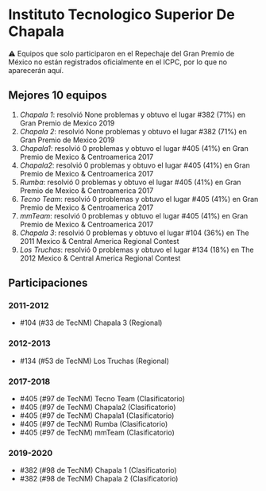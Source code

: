 # Instituto Tecnologico Superior De Chapala

:warning: Equipos que solo participaron en el Repechaje del Gran Premio de México no están registrados oficialmente en el ICPC, por lo que no aparecerán aquí.

## Mejores 10 equipos

1. _Chapala 1_: resolvió None problemas y obtuvo el lugar #382 (71%) en Gran Premio de Mexico 2019
1. _Chapala 2_: resolvió None problemas y obtuvo el lugar #382 (71%) en Gran Premio de Mexico 2019
1. _Chapala1_: resolvió 0 problemas y obtuvo el lugar #405 (41%) en Gran Premio de Mexico & Centroamerica 2017
1. _Chapala2_: resolvió 0 problemas y obtuvo el lugar #405 (41%) en Gran Premio de Mexico & Centroamerica 2017
1. _Rumba_: resolvió 0 problemas y obtuvo el lugar #405 (41%) en Gran Premio de Mexico & Centroamerica 2017
1. _Tecno Team_: resolvió 0 problemas y obtuvo el lugar #405 (41%) en Gran Premio de Mexico & Centroamerica 2017
1. _mmTeam_: resolvió 0 problemas y obtuvo el lugar #405 (41%) en Gran Premio de Mexico & Centroamerica 2017
1. _Chapala 3_: resolvió 0 problemas y obtuvo el lugar #104 (36%) en The 2011 Mexico & Central America Regional Contest
1. _Los Truchas_: resolvió 0 problemas y obtuvo el lugar #134 (18%) en The 2012 Mexico & Central America Regional Contest

## Participaciones

### 2011-2012

- #104 (#33 de TecNM) Chapala 3 (Regional)

### 2012-2013

- #134 (#53 de TecNM) Los Truchas (Regional)

### 2017-2018

- #405 (#97 de TecNM) Tecno Team (Clasificatorio)
- #405 (#97 de TecNM) Chapala2 (Clasificatorio)
- #405 (#97 de TecNM) Chapala1 (Clasificatorio)
- #405 (#97 de TecNM) Rumba (Clasificatorio)
- #405 (#97 de TecNM) mmTeam (Clasificatorio)

### 2019-2020

- #382 (#98 de TecNM) Chapala 1 (Clasificatorio)
- #382 (#98 de TecNM) Chapala 2 (Clasificatorio)



